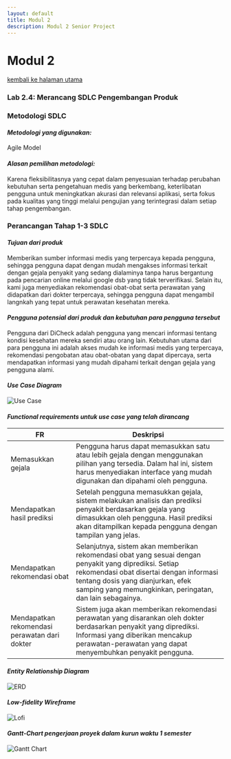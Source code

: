 ```yaml
---
layout: default
title: Modul 2
description: Modul 2 Senior Project
---
```


# **Modul 2**
[kembali ke halaman utama](./)

### **Lab 2.4: Merancang SDLC Pengembangan Produk**
### Metodologi SDLC
#### _Metodologi yang digunakan:_
Agile Model

#### _Alasan pemilihan metodologi:_
Karena fleksibilitasnya yang cepat dalam penyesuaian terhadap perubahan kebutuhan serta pengetahuan medis yang berkembang, keterlibatan pengguna untuk meningkatkan akurasi dan relevansi aplikasi, serta fokus pada kualitas yang tinggi melalui pengujian yang terintegrasi dalam setiap tahap pengembangan.

### Perancangan Tahap 1-3 SDLC
#### _Tujuan dari produk_
Memberikan sumber informasi medis yang terpercaya kepada pengguna, sehingga pengguna dapat dengan mudah mengakses informasi terkait dengan gejala penyakit yang sedang dialaminya tanpa harus bergantung pada pencarian online melalui google dsb yang tidak terverifikasi. Selain itu, kami juga menyediakan rekomendasi obat-obat serta perawatan yang didapatkan dari dokter terpercaya, sehingga pengguna dapat mengambil langnkah yang tepat untuk perawatan kesehatan mereka.

#### _Pengguna potensial dari produk dan kebutuhan para pengguna tersebut_
Pengguna dari DiCheck adalah pengguna yang mencari informasi tentang kondisi kesehatan mereka sendiri atau orang lain. Kebutuhan utama dari para pengguna ini adalah akses mudah ke informasi medis yang terpercaya, rekomendasi pengobatan atau obat-obatan yang dapat dipercaya, serta mendapatkan informasi yang mudah dipahami terkait dengan gejala yang pengguna alami.

#### _Use Case Diagram_
![Use Case](https://github.com/salwamhrn11/DiCheck/blob/main/pages/images/usecase.jpg?raw=true)

#### _Functional requirements untuk use case yang telah dirancang_
| FR | Deskripsi |
|-|-|
| Memasukkan gejala | Pengguna harus dapat memasukkan satu atau lebih gejala dengan menggunakan pilihan yang tersedia. Dalam hal ini, sistem harus menyediakan interface yang mudah digunakan dan dipahami oleh pengguna. |
| Mendapatkan hasil prediksi | Setelah pengguna memasukkan gejala, sistem melakukan analisis dan prediksi penyakit berdasarkan gejala yang dimasukkan oleh pengguna. Hasil prediksi akan ditampilkan kepada pengguna dengan tampilan yang jelas. |
| Mendapatkan rekomendasi obat | Selanjutnya, sistem akan memberikan rekomendasi obat yang sesuai dengan penyakit yang diprediksi. Setiap rekomendasi obat disertai dengan informasi tentang dosis yang dianjurkan, efek samping yang memungkinkan, peringatan, dan lain sebagainya. |
| Mendapatkan rekomendasi perawatan dari dokter | Sistem juga akan memberikan rekomendasi perawatan yang disarankan oleh dokter berdasarkan penyakit yang diprediksi. Informasi yang diberikan mencakup perawatan-perawatan yang dapat menyembuhkan penyakit pengguna. |

#### _Entity Relationship Diagram_
![ERD](https://github.com/salwamhrn11/DiCheck/blob/main/pages/images/ERD.png?raw=true)

#### _Low-fidelity Wireframe_
![Lofi](https://github.com/salwamhrn11/DiCheck/blob/main/pages/images/Lofiwireframe.png?raw=true)

#### _Gantt-Chart pengerjaan proyek dalam kurun waktu 1 semester_
![Gantt Chart](https://github.com/salwamhrn11/DiCheck/blob/main/pages/images/GanttChart?raw=true)
